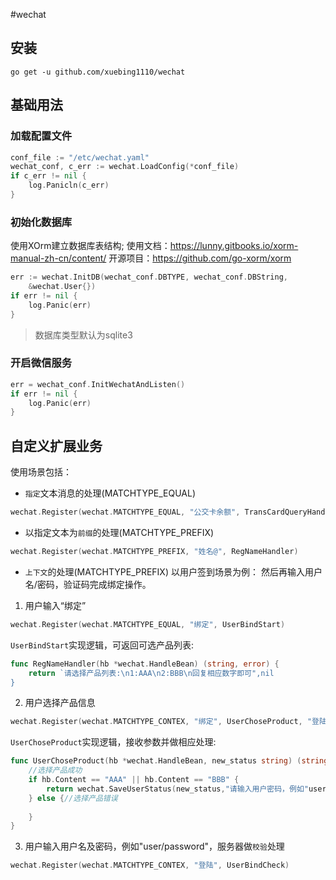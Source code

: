 #wechat

## 安装
```shell
go get -u github.com/xuebing1110/wechat
```

## 基础用法
### 加载配置文件
```go
conf_file := "/etc/wechat.yaml"
wechat_conf, c_err := wechat.LoadConfig(*conf_file)
if c_err != nil {
    log.Panicln(c_err)
}
```

### 初始化数据库
使用XOrm建立数据库表结构;
使用文档：https://lunny.gitbooks.io/xorm-manual-zh-cn/content/
开源项目：https://github.com/go-xorm/xorm

```go
err := wechat.InitDB(wechat_conf.DBTYPE, wechat_conf.DBString,
    &wechat.User{})
if err != nil {
    log.Panic(err)
}
```

> 数据库类型默认为sqlite3

### 开启微信服务
```go
err = wechat_conf.InitWechatAndListen()
if err != nil {
    log.Panic(err)
}
```

## 自定义扩展业务
使用场景包括：
- `指定`文本消息的处理(MATCHTYPE_EQUAL)
```go
wechat.Register(wechat.MATCHTYPE_EQUAL, "公交卡余额", TransCardQueryHandler)
```

- 以指定文本为`前缀`的处理(MATCHTYPE_PREFIX)
```go
wechat.Register(wechat.MATCHTYPE_PREFIX, "姓名@", RegNameHandler)
```

- `上下文`的处理(MATCHTYPE_PREFIX)
以用户签到场景为例：
然后再输入用户名/密码，验证码完成绑定操作。
1. 用户输入“绑定”
```go
wechat.Register(wechat.MATCHTYPE_EQUAL, "绑定", UserBindStart)
```
`UserBindStart`实现逻辑，可返回可选产品列表:
```go
func RegNameHandler(hb *wechat.HandleBean) (string, error) {
    return `请选择产品列表:\n1:AAA\n2:BBB\n回复相应数字即可",nil
}
```

2. 用户选择产品信息
```go
wechat.Register(wechat.MATCHTYPE_CONTEX, "绑定", UserChoseProduct, "登陆")
```
`UserChoseProduct`实现逻辑，接收参数并做相应处理:
```go
func UserChoseProduct(hb *wechat.HandleBean, new_status string) (string, error) {
    //选择产品成功
    if hb.Content == "AAA" || hb.Content == "BBB" {
        return wechat.SaveUserStatus(new_status,"请输入用户密码，例如"user/password"")
    } else {//选择产品错误
        
    }
}
```

3. 用户输入用户名及密码，例如"user/password"，服务器做`校验`处理
```go
wechat.Register(wechat.MATCHTYPE_CONTEX, "登陆", UserBindCheck)
```